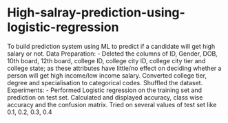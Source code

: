 # High-salray-prediction-using-logistic-regression
To build prediction system using ML to predict if a candidate will get high salary or not.
Data Preparation: -
Deleted the columns of ID, Gender, DOB, 10th board, 12th board, college ID, college city ID, college 
city tier and college state; as these attributes have little/no effect on deciding whether a person will 
get high income/low income salary.
Converted college tier, degree and specialisation to categorical codes.
Shuffled the dataset.
Experiments: -
Performed Logistic regression on the training set and prediction on test set. 
Calculated and displayed accuracy, class wise accuracy and the confusion matrix.
Tried on several values of test set like 0.1, 0.2, 0.3, 0.4
